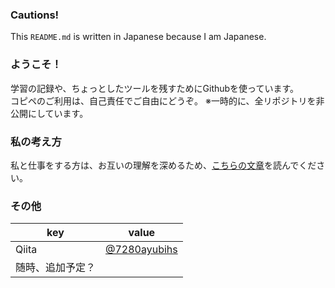 ### **Cautions!**
This `README.md` is written in Japanese because I am Japanese.

### ようこそ！
学習の記録や、ちょっとしたツールを残すためにGithubを使っています。<br>
コピペのご利用は、自己責任でご自由にどうぞ。
※一時的に、全リポジトリを非公開にしています。

### 私の考え方
私と仕事をする方は、お互いの理解を深めるため、[こちらの文章](https://github.com/7280ayubihs/detail/MYTHOUGHTS.md)を読んでください。

### その他

|key|value|
|---|---|
|Qiita|[@7280ayubihs](https://qiita.com/7280ayubihs)|
|随時、追加予定？|||

<!--
**7280ayubihs/7280ayubihs** is a ✨ _special_ ✨ repository because its `README.md` (this file) appears on your GitHub profile.

Here are some ideas to get you started:

- 🔭 I’m currently working on ...
- 🌱 I’m currently learning ...
- 👯 I’m looking to collaborate on ...
- 🤔 I’m looking for help with ...
- 💬 Ask me about ...
- 📫 How to reach me: ...
- 😄 Pronouns: ...
- ⚡ Fun fact: ...
-->

